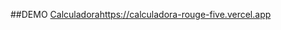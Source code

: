 ##DEMO
[Calculadora](https://calculadora-rouge-five.vercel.app)https://calculadora-rouge-five.vercel.app
